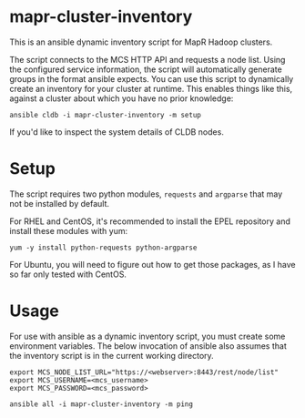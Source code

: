 mapr-cluster-inventory
======================

This is an ansible dynamic inventory script for MapR Hadoop clusters.

The script connects to the MCS HTTP API and requests a node list. Using the configured service information, the script will automatically generate groups in the format ansible expects. You can use this script to dynamically create an inventory for your cluster at runtime. This enables things like this, against a cluster about which you have no prior knowledge:

```
ansible cldb -i mapr-cluster-inventory -m setup
```

If you'd like to inspect the system details of CLDB nodes.

Setup
=====

The script requires two python modules, `requests` and `argparse` that may not be installed by default. 

For RHEL and CentOS, it's recommended to install the EPEL repository and install these modules with yum:

`yum -y install python-requests python-argparse`

For Ubuntu, you will need to figure out how to get those packages, as I have so far only tested with CentOS.


Usage
=====

For use with ansible as a dynamic inventory script, you must create some environment variables. The below invocation of ansible also assumes that the inventory script is in the current working directory.

```
export MCS_NODE_LIST_URL="https://<webserver>:8443/rest/node/list"
export MCS_USERNAME=<mcs_username>
export MCS_PASSWORD=<mcs_password>

ansible all -i mapr-cluster-inventory -m ping
```

